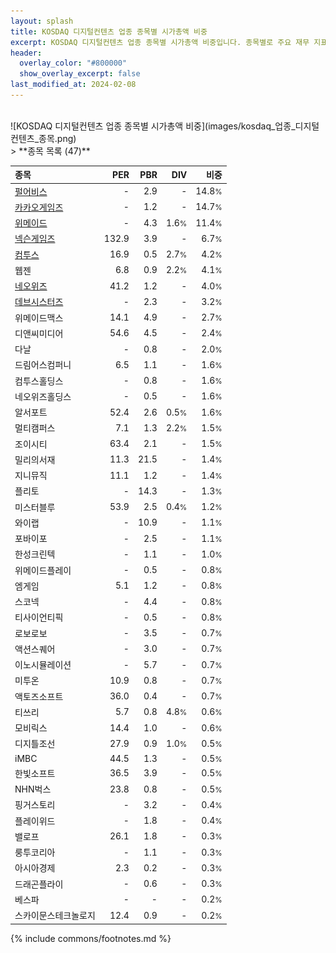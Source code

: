 ```yaml
---
layout: splash
title: KOSDAQ 디지털컨텐츠 업종 종목별 시가총액 비중
excerpt: KOSDAQ 디지털컨텐츠 업종 종목별 시가총액 비중입니다. 종목별로 주요 재무 지표를 함께 표시합니다.
header:
  overlay_color: "#800000"
  show_overlay_excerpt: false
last_modified_at: 2024-02-08
---
```

<br>
![KOSDAQ 디지털컨텐츠 업종 종목별 시가총액 비중](images/kosdaq_업종_디지털컨텐츠_종목.png)
<br>
> **종목 목록 (47)**<a id="list"></a>

| **종목** | **PER** | **PBR** | **DIV** | **비중** |
| :------- | ------: | ------: | ------: | -------: |
| [펄어비스](/263750/) | - | 2.9 | - | 14.8<small>%</small> |
| [카카오게임즈](/293490/) | - | 1.2 | - | 14.7<small>%</small> |
| [위메이드](/112040/) | - | 4.3 | 1.6<small>%</small> | 11.4<small>%</small> |
| [넥슨게임즈](/225570/) | 132.9 | 3.9 | - | 6.7<small>%</small> |
| [컴투스](/078340/) | 16.9 | 0.5 | 2.7<small>%</small> | 4.2<small>%</small> |
| 웹젠 | 6.8 | 0.9 | 2.2<small>%</small> | 4.1<small>%</small> |
| [네오위즈](/095660/) | 41.2 | 1.2 | - | 4.0<small>%</small> |
| [데브시스터즈](/194480/) | - | 2.3 | - | 3.2<small>%</small> |
| 위메이드맥스 | 14.1 | 4.9 | - | 2.7<small>%</small> |
| 디앤씨미디어 | 54.6 | 4.5 | - | 2.4<small>%</small> |
| 다날 | - | 0.8 | - | 2.0<small>%</small> |
| 드림어스컴퍼니 | 6.5 | 1.1 | - | 1.6<small>%</small> |
| 컴투스홀딩스 | - | 0.8 | - | 1.6<small>%</small> |
| 네오위즈홀딩스 | - | 0.5 | - | 1.6<small>%</small> |
| 알서포트 | 52.4 | 2.6 | 0.5<small>%</small> | 1.6<small>%</small> |
| 멀티캠퍼스 | 7.1 | 1.3 | 2.2<small>%</small> | 1.5<small>%</small> |
| 조이시티 | 63.4 | 2.1 | - | 1.5<small>%</small> |
| 밀리의서재 | 11.3 | 21.5 | - | 1.4<small>%</small> |
| 지니뮤직 | 11.1 | 1.2 | - | 1.4<small>%</small> |
| 플리토 | - | 14.3 | - | 1.3<small>%</small> |
| 미스터블루 | 53.9 | 2.5 | 0.4<small>%</small> | 1.2<small>%</small> |
| 와이랩 | - | 10.9 | - | 1.1<small>%</small> |
| 포바이포 | - | 2.5 | - | 1.1<small>%</small> |
| 한성크린텍 | - | 1.1 | - | 1.0<small>%</small> |
| 위메이드플레이 | - | 0.5 | - | 0.8<small>%</small> |
| 엠게임 | 5.1 | 1.2 | - | 0.8<small>%</small> |
| 스코넥 | - | 4.4 | - | 0.8<small>%</small> |
| 티사이언티픽 | - | 0.5 | - | 0.8<small>%</small> |
| 로보로보 | - | 3.5 | - | 0.7<small>%</small> |
| 액션스퀘어 | - | 3.0 | - | 0.7<small>%</small> |
| 이노시뮬레이션 | - | 5.7 | - | 0.7<small>%</small> |
| 미투온 | 10.9 | 0.8 | - | 0.7<small>%</small> |
| 액토즈소프트 | 36.0 | 0.4 | - | 0.7<small>%</small> |
| 티쓰리 | 5.7 | 0.8 | 4.8<small>%</small> | 0.6<small>%</small> |
| 모비릭스 | 14.4 | 1.0 | - | 0.6<small>%</small> |
| 디지틀조선 | 27.9 | 0.9 | 1.0<small>%</small> | 0.5<small>%</small> |
| iMBC | 44.5 | 1.3 | - | 0.5<small>%</small> |
| 한빛소프트 | 36.5 | 3.9 | - | 0.5<small>%</small> |
| NHN벅스 | 23.8 | 0.8 | - | 0.5<small>%</small> |
| 핑거스토리 | - | 3.2 | - | 0.4<small>%</small> |
| 플레이위드 | - | 1.8 | - | 0.4<small>%</small> |
| 밸로프 | 26.1 | 1.8 | - | 0.3<small>%</small> |
| 룽투코리아 | - | 1.1 | - | 0.3<small>%</small> |
| 아시아경제 | 2.3 | 0.2 | - | 0.3<small>%</small> |
| 드래곤플라이 | - | 0.6 | - | 0.3<small>%</small> |
| 베스파 | - | - | - | 0.2<small>%</small> |
| 스카이문스테크놀로지 | 12.4 | 0.9 | - | 0.2<small>%</small> |

{% include commons/footnotes.md %}